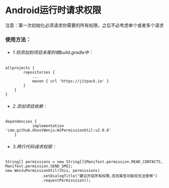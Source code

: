# Android运行时请求权限
注意：第一次初始化必须请求你需要的所有权限，之后不必考虑单个或者多个请求
### 使用方法： 
* ###### 1.将添加到项目末尾的根build.gradle中： 
```
allprojects {
		repositories {
			...
			maven { url 'https://jitpack.io' }
		}
	}
}
```
* ###### 2.添加项目依赖： 
```
dependencies {
	        implementation 'com.github.GhostWenju:WJPermissionUtil:v2.0.0'
	}
```
* ###### 3.两行代码请求权限： 
```
String[] permissions = new String[]{Manifest.permission.READ_CONTACTS, Manifest.permission.SEND_SMS};
new WenJuPermissionUtil(this, permissions)
                .setDialogTitle("建议开启所有权限,否则某些功能将无法使用")
                .requestPermisssion();
```
